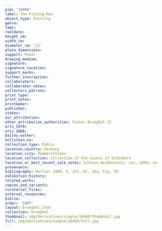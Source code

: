 ```yaml
---
pid: '18460'
label: The Pissing Man
object_type: Painting
genre: 
tags: 
realdate: 
height_cm: 
width_cm: 
diameter_cm: '21'
plate_dimensions: 
support: Panel
drawing_medium: 
signature: 
signature_location: 
support_marks: 
further_inscription: 
collaborators: 
collaborator_notes: 
collectors_patrons: 
print_type: 
print_notes: 
printmaker: 
publisher: 
states: 
our_attribution: 
other_attribution_authorities: Pieter Brueghel II
ertz_1979: 
ertz_2008: 
bailey_walker: 
hollstein_no: 
collection_type: Public
location_country: Germany
location_city: Pommersfelden
location_collection: Collection of the Counts of Schönborn
location_or_most_recent_sale_notes: Schloss Weißenstein, cat. 1894, no. 72h
provenance: 
bibliography: Marlier 1969, S. 157, Nr. 19a, Fig. 78
exhibition_history: 
related_works: 
copies_and_variants: 
curatorial_files: 
external_resources: 
biblio: 
order: '1497'
layout: brueghel_item
collection: brueghel
thumbnail: img/derivatives/simple/18460/thumbnail.jpg
full: img/derivatives/simple/18460/full.jpg
---
```


